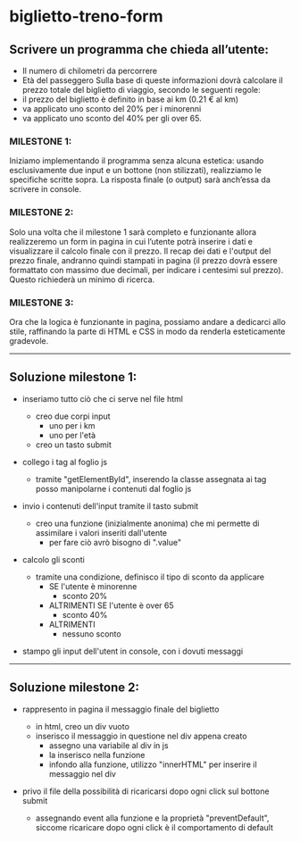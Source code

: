 # biglietto-treno-form

## Scrivere un programma che chieda all’utente:
- Il numero di chilometri da percorrere
- Età del passeggero
Sulla base di queste informazioni dovrà calcolare il prezzo totale del biglietto di viaggio, secondo le seguenti regole:
- il prezzo del biglietto è definito in base ai km (0.21 € al km)
- va applicato uno sconto del 20% per i minorenni
- va applicato uno sconto del 40% per gli over 65.

### MILESTONE 1:
Iniziamo implementando il programma senza alcuna estetica: usando esclusivamente due input e un bottone (non stilizzati), realizziamo le specifiche scritte sopra. La risposta finale (o output) sarà anch’essa da scrivere in console.

### MILESTONE 2:
Solo una volta che il milestone 1 sarà completo e funzionante allora realizzeremo un form in pagina in cui l’utente potrà inserire i dati e visualizzare il calcolo finale con il prezzo.
Il recap dei dati e l'output del prezzo finale, andranno quindi stampati in pagina (il prezzo dovrà essere formattato con massimo due decimali, per indicare i centesimi sul prezzo). Questo richiederà un minimo di ricerca.

### MILESTONE 3:
Ora che la logica è funzionante in pagina, possiamo andare a dedicarci allo stile, raffinando la parte di HTML e CSS in modo da renderla esteticamente gradevole.

---


## Soluzione milestone 1:

- inseriamo tutto ciò che ci serve nel file html
    - creo due corpi input
        - uno per i km
        - uno per l'età
    - creo un tasto submit

- collego i tag al foglio js
    - tramite "getElementById", inserendo la classe assegnata ai tag posso manipolarne i contenuti dal foglio js

- invio i contenuti dell'input tramite il tasto submit
    - creo una funzione (inizialmente anonima) che mi permette di assimilare i valori inseriti dall'utente
        - per fare ciò avrò bisogno di ".value"

- calcolo gli sconti
    - tramite una condizione, definisco il tipo di sconto da applicare
        - SE l'utente è minorenne
            - sconto 20%
        - ALTRIMENTI SE l'utente è over 65
            - sconto 40%
        - ALTRIMENTI 
            - nessuno sconto

- stampo gli input dell'utent in console, con i dovuti messaggi

---

## Soluzione milestone 2:

- rappresento in pagina il messaggio finale del biglietto
    - in html, creo un div vuoto
    - inserisco il messaggio in questione nel div appena creato
        - assegno una variabile al div in js
        - la inserisco nella funzione
        - infondo alla funzione, utilizzo "innerHTML" per inserire il messaggio nel div

- privo il file della possibilità di ricaricarsi dopo ogni click sul bottone submit
    - assegnando event alla funzione e la proprietà "preventDefault", siccome ricaricare dopo ogni click è il comportamento di default